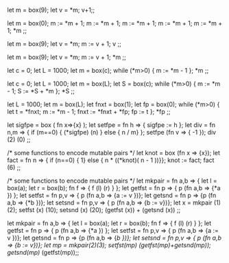 let m = box(9);
let v = *m;
v+1;;

let m = box(0);
m := *m + 1;
m := *m + 1;
m := *m + 1;
m := *m + 1;
m := *m + 1;
*m
;;

let m = box(9);
let v = *m;
m := v + 1;
v
;;

let m = box(9);
let v = *m;
m := v + 1;
*m
;;

let c = 0;
let L = 1000;
let m = box(c);
while (*m>0) {
    m := *m - 1
};
*m
;;

let c = 0;
let L = 1000;
let m = box(L);
let S = box(c);
while (*m>0) {
    m := *m - 1;
    S := *S + *m
};
*S
;;

let L = 1000;
let m = box(L);
let fnxt = box(1);
let fp = box(0);
while (*m>0) {
    let t = *fnxt;
    m := *m - 1;
    fnxt := *fnxt + *fp;
    fp := t
};
*fp
;;


let sigfpe = box ( fn x=>{x} );
let setfpe = fn h => { sigfpe := h };
let div = fn n,m => {
      if (m==0) { (*sigfpe) (n) }
        else { n / m}
};
setfpe (fn v => { -1 });
div (2) (0)
;;

/* some functions to encode mutable pairs */
let knot = box (fn x => {x});
let fact = fn n => {
      if (n==0) { 1}
        else { n * ((*knot)( n - 1 ))}};
knot := fact;
fact (6)
;;

/* some functions to encode mutable pairs */
let mkpair =
    fn a,b => { 
        let l = box(a);
        let r = box(b);
        fn f => { f (l) (r) }
};
let getfst = fn p => { p (fn a,b => {*a }) };
let setfst = fn p,v => { p (fn a,b => {a := v })};
let getsnd = fn p => {p (fn a,b => {*b })};
let setsnd = fn p,v => { p (fn a,b => {b := v})};
let x = mkpair (1) (2);
setfst (x) (10);
setsnd (x) (20);
(getfst (x)) + (getsnd (x))
;;

let mkpair =
    fn a,b => { 
        let l = box(a);
        let r = box(b);
        fn f => { f (l) (r) }
};
let getfst = fn p => { p (fn a,b => {*a }) };
let setfst = fn p,v => { p (fn a,b => {a := v })};
let getsnd = fn p => {p (fn a,b => {*b })};
let setsnd = fn p,v => { p (fn a,b => {b := v})};
let mp = mkpair(2)(3);
setfst(mp) (getfst(mp)+getsnd(mp));
getsnd(mp)* (getfst(mp));;
